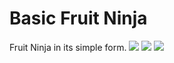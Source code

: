 # Basic Fruit Ninja
 
Fruit Ninja in its simple form.
![](https://user-images.githubusercontent.com/77637289/153848522-dd0dfc96-4da6-4396-b350-bb5fa8bba09c.png)
![](https://user-images.githubusercontent.com/77637289/153848526-58910b8f-6834-4190-8965-63ec4d2cfee4.png)
![](https://user-images.githubusercontent.com/77637289/153848529-116d7693-f251-4d4b-8ffb-43ee7e8551ab.png)
